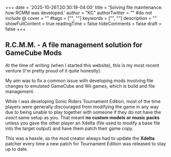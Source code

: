 +++
date = '2025-10-26T20:30:19-04:00'
title = 'Solving file maintenance: how RCMM was developed.'
author = "KC"
authorTwitter = "" #do not include @
cover = ""
#tags = ["", ""]
keywords = ["", ""]
description = ""
showFullContent = true
readingTime = false
hideComments = false
draft = false
+++


## R.C.M.M. - A file management solution for GameCube Mods

At the time of writing (when I started this website), this is my most recent venture (I'm pretty proud of it quite honestly).

My aim was to fix a common issue with developing mods involving file changes to emulated GameCube and Wii games, which is build and file management.

While I was developing Sonic Riders Tournament Edition, most of the time players were generally discouraged from modifying the game in any way due to being unable to play together with someone if they do not have the *exact* same setup as you. That meant **no custom models or music packs** unless you gave the other player an Xdelta (file used to modify a base file into the target output) and have them patch their game copy. 

This was a hassle, as the mod creator always had to update the **Xdelta** patcher every time a new patch for Tournament Edition was released to stay up to date.